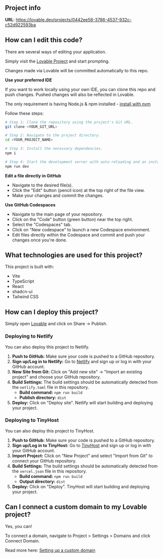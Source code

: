 ## Project info

**URL**: https://lovable.dev/projects/0442ee58-3786-4537-932c-c52d922593ba

## How can I edit this code?

There are several ways of editing your application.



Simply visit the [Lovable Project](https://lovable.dev/projects/0442ee58-3786-4537-932c-c52d922593ba) and start prompting.

Changes made via Lovable will be committed automatically to this repo.

**Use your preferred IDE**

If you want to work locally using your own IDE, you can clone this repo and push changes. Pushed changes will also be reflected in Lovable.

The only requirement is having Node.js & npm installed - [install with nvm](https://github.com/nvm-sh/nvm#installing-and-updating)

Follow these steps:

```sh
# Step 1: Clone the repository using the project's Git URL.
git clone <YOUR_GIT_URL>

# Step 2: Navigate to the project directory.
cd <YOUR_PROJECT_NAME>

# Step 3: Install the necessary dependencies.
npm i

# Step 4: Start the development server with auto-reloading and an instant preview.
npm run dev
```

**Edit a file directly in GitHub**

- Navigate to the desired file(s).
- Click the "Edit" button (pencil icon) at the top right of the file view.
- Make your changes and commit the changes.

**Use GitHub Codespaces**

- Navigate to the main page of your repository.
- Click on the "Code" button (green button) near the top right.
- Select the "Codespaces" tab.
- Click on "New codespace" to launch a new Codespace environment.
- Edit files directly within the Codespace and commit and push your changes once you're done.

## What technologies are used for this project?

This project is built with:

- Vite
- TypeScript
- React
- shadcn-ui
- Tailwind CSS

## How can I deploy this project?

Simply open [Lovable](https://lovable.dev/projects/0442ee58-3786-4537-932c-c52d922593ba) and click on Share -> Publish.

### Deploying to Netlify

You can also deploy this project to Netlify.

1.  **Push to GitHub:** Make sure your code is pushed to a GitHub repository.
2.  **Sign up/Log in to Netlify:** Go to [Netlify](https://www.netlify.com/) and sign up or log in with your GitHub account.
3.  **New Site from Git:** Click on "Add new site" -> "Import an existing project" and choose your GitHub repository.
4.  **Build Settings:** The build settings should be automatically detected from the `netlify.toml` file in this repository.
    *   **Build command:** `npm run build`
    *   **Publish directory:** `dist`
5.  **Deploy:** Click on "Deploy site". Netlify will start building and deploying your project.

### Deploying to TinyHost

You can also deploy this project to TinyHost.

1.  **Push to GitHub:** Make sure your code is pushed to a GitHub repository.
2.  **Sign up/Log in to TinyHost:** Go to [TinyHost](https://tiny.host/) and sign up or log in with your GitHub account.
3.  **Import Project:** Click on "New Project" and select "Import from Git" to connect your GitHub repository.
4.  **Build Settings:** The build settings should be automatically detected from the `vercel.json` file in this repository.
    *   **Build command:** `npm run build`
    *   **Output directory:** `dist`
5.  **Deploy:** Click on "Deploy". TinyHost will start building and deploying your project.

## Can I connect a custom domain to my Lovable project?

Yes, you can!

To connect a domain, navigate to Project > Settings > Domains and click Connect Domain.

Read more here: [Setting up a custom domain](https://docs.lovable.dev/tips-tricks/custom-domain#step-by-step-guide)
